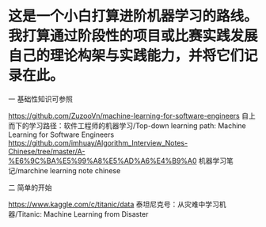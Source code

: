 # 这是一个小白打算进阶机器学习的路线。我打算通过阶段性的项目或比赛实践发展自己的理论构架与实践能力，并将它们记录在此。
一 基础性知识可参照

https://github.com/ZuzooVn/machine-learning-for-software-engineers  自上而下的学习路径：软件工程师的机器学习/Top-down learning path: Machine Learning for Software Engineers   
https://github.com/imhuay/Algorithm_Interview_Notes-Chinese/tree/master/A-%E6%9C%BA%E5%99%A8%E5%AD%A6%E4%B9%A0 机器学习笔记/marchine learning note chinese

二 简单的开始

https://www.kaggle.com/c/titanic/data  泰坦尼克号：从灾难中学习机器/Titanic: Machine Learning from Disaster
